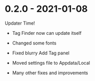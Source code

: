 # 0.2.0 - 2021-01-08

Updater Time!
- Tag Finder now can update itself

- Changed some fonts
- Fixed blurry Add Tag panel
- Moved settings file to Appdata/Local
- Many other fixes and improvements